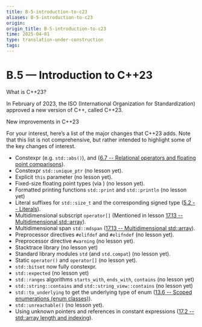 ```yaml
---
title: B-5-introduction-to-c23
aliases: B-5-introduction-to-c23
origin: 
origin_title: B-5-introduction-to-c23
time: 2025-04-01 
type: translation-under-construction
tags:
---
```

# B.5 — Introduction to C++23

What is C++23?

In February of 2023, the ISO (International Organization for Standardization) approved a new version of C++, called C++23.

New improvements in C++23

For your interest, here’s a list of the major changes that C++23 adds. Note that this list is not comprehensive, but rather intended to highlight some of the key changes of interest.

- Constexpr <cmath> (e.g. `std::abs()`), and <cstdlib> ([6.7 -- Relational operators and floating point comparisons](https://www.learncpp.com/cpp-tutorial/relational-operators-and-floating-point-comparisons/)).
- Constexpr `std::unique_ptr` (no lesson yet).
- Explicit `this` parameter (no lesson yet).
- Fixed-size floating point types (via <stdfloat>) (no lesson yet).
- Formatted printing functions `std::print` and `std::println` (no lesson yet)
- Literal suffixes for `std::size_t` and the corresponding signed type ([5.2 -- Literals](https://www.learncpp.com/cpp-tutorial/literals/)).
- Multidimensional subscript `operator[]` (Mentioned in lesson [17.13 -- Multidimensional std::array](https://www.learncpp.com/cpp-tutorial/multidimensional-stdarray/)).
- Multidimensional span `std::mdspan` ([17.13 -- Multidimensional std::array](https://www.learncpp.com/cpp-tutorial/multidimensional-stdarray/)).
- Preprocessor directives `#elifdef` and `#elifndef` (no lesson yet).
- Preprocessor directive `#warning` (no lesson yet).
- Stacktrace library (no lesson yet)
- Standard library modules `std` (and `std.compat`) (no lesson yet).
- Static `operator()` and `operator[]` (no lesson yet).
- `std::bitset` now fully constexpr.
- `std::expected` (no lesson yet)
- `std::ranges` algorithms `starts_with`, `ends_with`, `contains` (no lesson yet)
- `std::string::contains` and `std::string_view::contains` (no lesson yet)
- `std::to_underlying` to get the underlying type of enum ([13.6 -- Scoped enumerations (enum classes)](https://www.learncpp.com/cpp-tutorial/scoped-enumerations-enum-classes/)).
- `std::unreachable()` (no lesson yet).
- Using unknown pointers and references in constant expressions ([17.2 -- std::array length and indexing](https://www.learncpp.com/cpp-tutorial/stdarray-length-and-indexing/)).